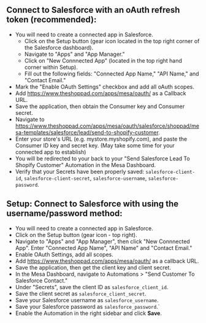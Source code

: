 ## Connect to Salesforce with an oAuth refresh token (recommended):
- You will need to create a connected app in Salesforce.
    - Click on the Setup button (gear icon located in the top right corner of the Salesforce dashboard).
    - Navigate to "Apps" and "App Manager." 
    - Click on "New Connnected App" (located in the top right hand corner within Setup). 
    - Fill out the following fields: "Connected App Name," "API Name," and "Contact Email."
- Mark the "Enable OAuth Settings" checkbox and add all oAuth scopes.
- Add https://www.theshoppad.com/apps/mesa/oauth/ as a Callback URL.
- Save the application, then obtain the Consumer key and Consumer secret.
- Navigate to https://www.theshoppad.com/apps/mesa/oauth/salesforce/shoppad/mesa-templates/salesforce/lead/send-to-shopify-customer.
- Enter your store's URL (e.g. mystore.myshopify.com), and paste the Consumer ID key and secret key. (May take some time for your connected app to establish)
- You will be redirected to your back to your "Send Salesforce Lead To Shopify Customer" Automation in the Mesa Dashboard.
- Verify that your Secrets have been properly saved: `salesforce-client-id`, `salesforce-client-secret`, `salesforce-username`, `salesforce-password`.

## Setup: Connect to Salesforce with using the username/password method:
- You will need to create a connected app in Salesforce.
- Click on the Setup button (gear icon - top right).
- Navigate to "Apps" and "App Manager", then click "New Connnected App". Enter "Connected App Name", "API Name" and "Contact Email."
- Enable OAuth Settings, add all scopes.
- Add https://www.theshoppad.com/apps/mesa/oauth/ as a callback URL.
- Save the application, then get the client key and client secret.
- In the Mesa Dashboard, navigate to Automations > "Send Customer To Salesforce Contact."
- Under "Secrets", save the client ID as `salesforce_client_id`.
- Save the client secret as `salesforce_client_secret`.
- Save your Salesforce username as `salesforce_username`.
- Save your Salesforce password as `salesforce_password`.`
- Enable the Automation in the right sidebar and click **Save**.